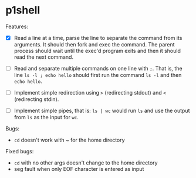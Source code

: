 # p1shell

Features:
- [x] Read a line at a time, parse the line to separate the command from its arguments. It should then fork and exec the command. The parent process should wait until the exec'd program exits and then it should read the next command.

- [ ] Read and separate multiple commands on one line with `;`. That is, the line `ls -l ; echo hello` should first run the command `ls -l` and then `echo hello`.
- [ ] Implement simple redirection using `>` (redirecting stdout) and `<` (redirecting stdin).
- [ ] Implement simple pipes, that is: `ls | wc` would run `ls` and use the output from `ls` as the input for `wc`.

Bugs:
* `cd` doesn't work with ~ for the home directory

Fixed bugs:
* `cd` with no other args doesn't change to the home directory
* seg fault when only EOF character is entered as input
